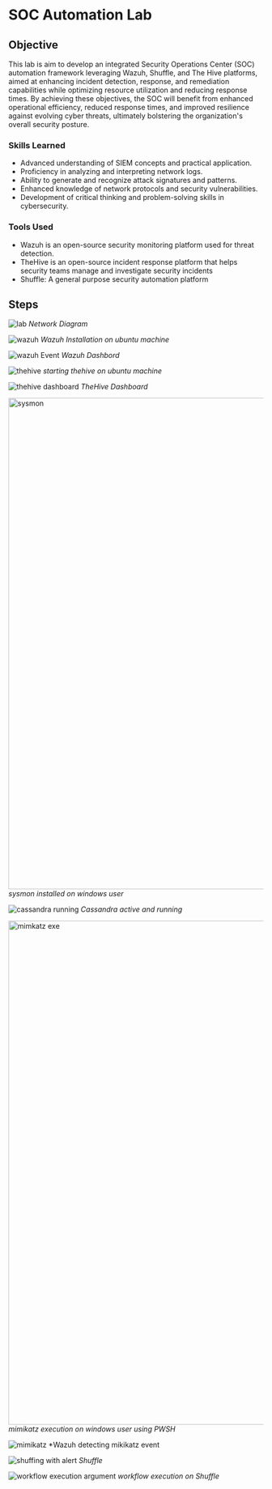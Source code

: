 # SOC Automation Lab

## Objective

This lab is aim to develop an integrated Security Operations Center (SOC) automation framework leveraging Wazuh, Shuffle, and The Hive platforms, aimed at enhancing incident detection, response, and remediation capabilities while optimizing resource utilization and reducing response times.
By achieving these objectives, the SOC will benefit from enhanced operational efficiency, reduced response times, and improved resilience against evolving cyber threats, ultimately bolstering the organization's overall security posture.

### Skills Learned

- Advanced understanding of SIEM concepts and practical application.
- Proficiency in analyzing and interpreting network logs.
- Ability to generate and recognize attack signatures and patterns.
- Enhanced knowledge of network protocols and security vulnerabilities.
- Development of critical thinking and problem-solving skills in cybersecurity.

### Tools Used

- Wazuh is an open-source security monitoring platform used for threat detection.
- TheHive is an open-source incident response platform that helps security teams manage and investigate security incidents
- Shuffle: A general purpose security automation platform

## Steps
![lab](https://github.com/elijahakintade/SOC-Automation-Lab/assets/68931398/1f10254b-97d1-4ec1-8045-cc56083eb30b) *Network Diagram*

![wazuh](https://github.com/elijahakintade/Detection-Lab/assets/68931398/551ce1ea-e431-4610-b156-c03c87f20224) *Wazuh Installation on ubuntu machine*

![wazuh Event ](https://github.com/elijahakintade/Detection-Lab/assets/68931398/913c833c-0e3d-4d7c-93b3-ba87713df3b5) *Wazuh Dashbord*

![thehive](https://github.com/elijahakintade/Detection-Lab/assets/68931398/53a8589b-f993-4885-a27b-f462fd027d2a) *starting thehive on ubuntu machine*

![thehive dashboard](https://github.com/elijahakintade/Detection-Lab/assets/68931398/6cbc1ff2-8d3b-45a3-9609-ed16877a7757) *TheHive Dashboard*

<img width="971" alt="sysmon" src="https://github.com/elijahakintade/Detection-Lab/assets/68931398/bedf25c2-0fc8-4a6f-8fa9-c897fd4e6a1d"> *sysmon installed on windows user*

![cassandra running](https://github.com/elijahakintade/Detection-Lab/assets/68931398/0886ae5f-0a2e-420a-8aa3-89890716f21f) *Cassandra active and running*

<img width="996" alt="mimkatz exe" src="https://github.com/elijahakintade/Detection-Lab/assets/68931398/c0a4f3f6-c70d-41b6-9860-808d26e2fbf7"> *mimikatz execution on windows user using PWSH*

![mimikatz](https://github.com/elijahakintade/Detection-Lab/assets/68931398/a3d3e56c-fae4-41b6-a2e3-dcde4217ce4c) *Wazuh detecting mikikatz event

![shuffing with alert](https://github.com/elijahakintade/Detection-Lab/assets/68931398/c34a786b-c842-4dea-a215-2fcafd4be250) *Shuffle*

![workflow execution argument](https://github.com/elijahakintade/Detection-Lab/assets/68931398/fb116575-365f-4abc-8d0d-e72b03878b3e) *workflow execution on Shuffle*
